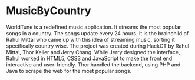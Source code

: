 # MusicByCountry

WorldTune is a redefined music application. It streams the most popular songs in a country. The songs update every 24 hours.
It is the brainchild of Rahul Mittal who came up with this idea of streaming music, sorting it specifically country wise.
The project was created during HackGT by Rahul Mittal, Thor Keller and Jerry Chang. While Jerry designed the interface, Rahul worked in HTML5, CSS3 and JavaScript to make the front end interactive and user-friendly. Thor handled the backend, using PHP and Java to scrape the web for the most popular songs.
